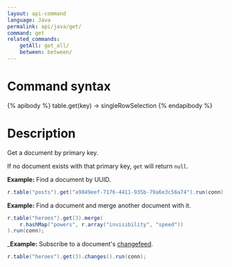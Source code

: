 ```yaml
---
layout: api-command
language: Java
permalink: api/java/get/
command: get
related_commands:
    getAll: get_all/
    between: between/
---
```


# Command syntax #

{% apibody %}
table.get(key) &rarr; singleRowSelection
{% endapibody %}

# Description #

Get a document by primary key.

If no document exists with that primary key, `get` will return `null`.

__Example:__ Find a document by UUID.

```java
r.table("posts").get("a9849eef-7176-4411-935b-79a6e3c56a74").run(conn);
```

__Example:__ Find a document and merge another document with it.

```java
r.table("heroes").get(3).merge(
    r.hashMap("powers", r.array("invisibility", "speed"))
).run(conn);
```

___Example:__ Subscribe to a document's [changefeed](/docs/changefeeds/).

```java
r.table("heroes").get(3).changes().run(conn);
```